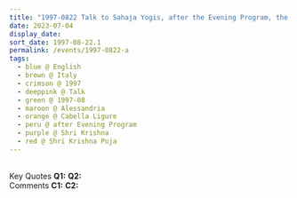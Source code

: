 ```yaml
---
title: "1997-0822 Talk to Sahaja Yogis, after the Evening Program, the day before Śhrī Kṛiṣhṇa Pūjā, Hangar, Cabella Ligure, Alessandria, Italy"
date: 2023-07-04
display_date: 
sort_date: 1997-08-22.1
permalink: /events/1997-0822-a
tags:
  - blue @ English
  - brown @ Italy
  - crimson @ 1997
  - deeppink @ Talk
  - green @ 1997-08
  - maroon @ Alessandria
  - orange @ Cabella Ligure
  - peru @ after Evening Program
  - purple @ Shri Krishna
  - red @ Shri Krishna Puja
---
```


<br>

<wave-list>
  <list-title color="DarkSeaGreen" width="55">Key Quotes</list-title>
  <list-item color="BlanchedAlmond" width="280"><b>Q1:</b> <i></i></list-item>
  <list-item color="Lavender" width="280"><b>Q2:</b> <i></i></list-item>
</wave-list>

<br>

<wave-list>
  <list-title color="DarkSeaGreen" width="55">Comments</list-title>
  <list-item color="BlanchedAlmond" width="280"><b>C1:</b> <i></i></list-item>
  <list-item color="Lavender" width="280"><b>C2:</b> <i></i></list-item>
</wave-list>